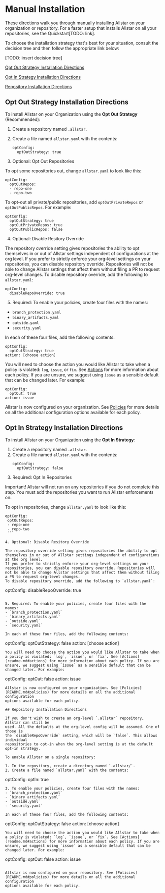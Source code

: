 # **Manual Installation**

These directions walk you through manually installing Allstar on your organization or repository. 
For a faster setup that installs Allstar on all your repositories, see the Quickstart[TODO: link].

To choose the installation strategy that's best for your situation, consult the decision tree and then follow the appropriate link below:

[TODO: insert decision tree]


[Opt Out Strategy Installation Directions](Opt-Out-Strategy-Installation-Directions)

[Opt In Strategy Installation Directions](Opt-In-Strategy-Installation-Directions)

[Repository Installation Directions](Repository-Installation-Directions)

## Opt Out Strategy Installation Directions
To install Allstar on your Organization using the **Opt Out Strategy** (Recommended):

1. Create a repository named `.allstar`.
2. Create a file named `allstar.yaml` with the contents:
   ```
   optConfig:
     optOutStrategy: true
   ```
   
3. Optional: Opt Out Repositories 

To opt some repositories out, change `allstar.yaml` to look like this:
   ```
   optConfig:
     optOutRepos:
     - repo-one
     - repo-two
   ```

To opt-out all private/public repositories, add `optOutPrivateRepos` or `optOutPublicRepos`. For example:
   ```
   optConfig:
     optOutStrategy: true
     optOutPrivateRepos: true
     optOutPublicRepos: false
   ```
4. Optional: Disable Resitory Override 

The repository override setting gives repositories the ability to opt themselves in or out of Allstar settings independent of configurations at the org level. 
If you prefer to strictly enforce your org-level settings on your repositories, you can disable repository override. Repositories will not be able to change Allstar settings that affect them without filing a PR to request org-level changes. 
To disable repository override, add the following to `allstar.yaml`:
   ```
   optConfig:
     disableRepoOverride: true
   ```

5. Required: To enable your policies, create four files with the names:
- `branch_protection.yaml`
- `binary_artifacts.yaml` 
- `outside.yaml`
- `security.yaml` 

In each of these four files, add the following contents:
   ```
   optConfig:
     optOutStrategy: true
   action: [choose action]
   ```
You will need to choose the action you would like Allstar to take when a policy is violated: `log`, `issue`, or `fix`. See [Actions](readme.md#actions) for more information about each policy. If you are unsure, we suggest using `issue` as a sensible default that can be changed later. For example:
   ```
   optConfig:
     optOut: true
   action: issue
   ```
Allstar is now configured on your organization. See [Policies](README.md#policies) for more details on all the additional configuration
options available for each policy. 

## Opt In Strategy Installation Directions

To install Allstar on your Organization using the **Opt In Strategy**:

1. Create a repository named `.allstar`.
2. Create a file named `allstar.yaml` with the contents:
   ```
   optConfig:
     optOutStrategy: false
   ```
3. Required: Opt In Repositories 

Important! Allstar will not run on any repositories if you do not complete this step. You must add the repositories you want to run Allstar enforcements on.

To opt in repositories, change `allstar.yaml` to look like this:
   ```
   optConfig:
    optOutRepos:
    - repo-one
    - repo-two
    ```

4. Optional: Disable Resitory Override 

The repository override setting gives repositories the ability to opt themselves in or out of Allstar settings independent of configurations at the org level. 
If you prefer to strictly enforce your org-level settings on your repositories, you can disable repository override. Repositories will not be able to change Allstar settings that affect them without filing a PR to request org-level changes. 
To disable repository override, add the following to `allstar.yaml`:
   ```
   optConfig:
     disableRepoOverride: true
   ```
   
5. Required: To enable your policies, create four files with the names:
- `branch_protection.yaml`
- `binary_artifacts.yaml` 
- `outside.yaml`
- `security.yaml` 

In each of these four files, add the following contents:
   ```
   optConfig:
     optOutStrategy: false
   action: [choose action]
   ```
You will need to choose the action you would like Allstar to take when a policy is violated: `log`, `issue`, or `fix`. See [Actions](readme.md#actions) for more information about each policy. If you are unsure, we suggest using `issue` as a sensible default that can be changed later. For example:
   ```
   optConfig:
     optOut: false
   action: issue
   ```
Allstar is now configured on your organization. See [Policies](README.md#policies) for more details on all the additional configuration
options available for each policy. 

## Repository Installation Directions 

If you don't wish to create an org-level `.allstar` repository, Allstar can still be
used. All the defaults at the org-level config will be assumed. One of those is
the `disableRepoOverride` setting, which will be `false`. This allows individual
repositories to opt-in when the org-level setting is at the default opt-in strategy. 

To enable Allstar on a single repository:

1. In the repository, create a directory named `.allstar/`.
2. Create a file named `allstar.yaml` with the contents:
   ```
   optConfig:
     optIn: true
   ```
3. To enable your policies, create four files with the names:
- `branch_protection.yaml`
- `binary_artifacts.yaml` 
- `outside.yaml`
- `security.yaml` 

In each of these four files, add the following contents:
   ```
   optConfig:
     optOutStrategy: false
   action: [choose action]
   ```
You will need to choose the action you would like Allstar to take when a policy is violated: `log`, `issue`, or `fix`. See [Actions](readme.md#actions) for more information about each policy. If you are unsure, we suggest using `issue` as a sensible default that can be changed later. For example:
   ```
   optConfig:
     optOut: false
   action: issue
   ```

Allstar is now configured on your repository. See [Policies](README.md#policies) for more details on all the additional configuration
options available for each policy. 
